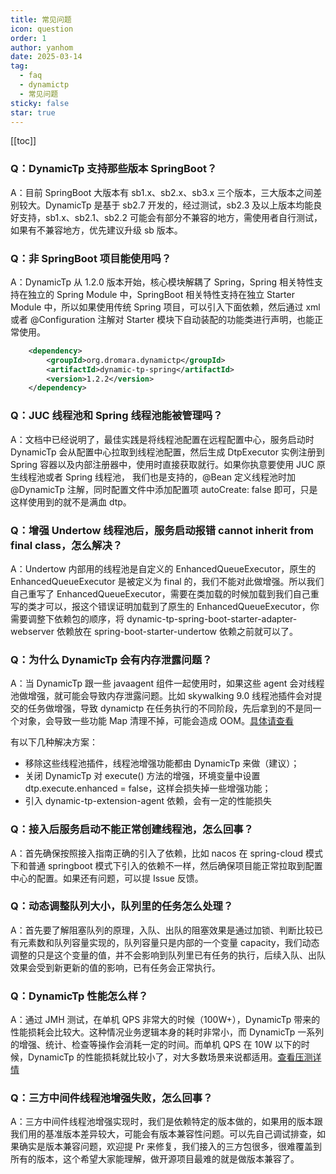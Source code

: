 ```yaml
---
title: 常见问题
icon: question
order: 1
author: yanhom
date: 2025-03-14
tag:
  - faq
  - dynamictp
  - 常见问题
sticky: false
star: true
---
```


[[toc]]

### Q：DynamicTp 支持那些版本 SpringBoot？

A：目前 SpringBoot 大版本有 sb1.x、sb2.x、sb3.x 三个版本，三大版本之间差别较大。DynamicTp 是基于 sb2.7 开发的，经过测试，sb2.3 及以上版本均能良好支持，sb1.x、sb2.1、sb2.2 可能会有部分不兼容的地方，需使用者自行测试，如果有不兼容地方，优先建议升级 sb 版本。

### Q：非 SpringBoot 项目能使用吗？

A：DynamicTp 从 1.2.0 版本开始，核心模块解耦了 Spring，Spring 相关特性支持在独立的 Spring Module 中，SpringBoot 相关特性支持在独立 Starter Module 中，所以如果使用传统 Spring 项目，可以引入下面依赖，然后通过 xml 或者 @Configuration 注解对 Starter 模块下自动装配的功能类进行声明，也能正常使用。

```xml
    <dependency>
        <groupId>org.dromara.dynamictp</groupId>
        <artifactId>dynamic-tp-spring</artifactId>
        <version>1.2.2</version>
    </dependency>
```

### Q：JUC 线程池和 Spring 线程池能被管理吗？

A：文档中已经说明了，最佳实践是将线程池配置在远程配置中心，服务启动时 DynamicTp 会从配置中心拉取到线程池配置，然后生成 DtpExecutor 实例注册到 Spring 容器以及内部注册器中，使用时直接获取就行。如果你执意要使用 JUC 原生线程池或者 Spring 线程池，
我们也是支持的，@Bean 定义线程池时加 @DynamicTp 注解，同时配置文件中添加配置项 autoCreate: false 即可，只是这样使用到的就不是满血 dtp。

### Q：增强 Undertow 线程池后，服务启动报错 cannot inherit from final class，怎么解决？

A：Undertow 内部用的线程池是自定义的 EnhancedQueueExecutor，原生的 EnhancedQueueExecutor 是被定义为 final 的，我们不能对此做增强。所以我们自己重写了 EnhancedQueueExecutor，需要在类加载的时候加载到我们自己重写的类才可以，报这个错误证明加载到了原生的 EnhancedQueueExecutor，你需要调整下依赖包的顺序，将 dynamic-tp-spring-boot-starter-adapter-webserver 依赖放在 spring-boot-starter-undertow 依赖之前就可以了。

### Q：为什么 DynamicTp 会有内存泄露问题？

A：当 DynamicTp 跟一些 javaagent 组件一起使用时，如果这些 agent 会对线程池做增强，就可能会导致内存泄露问题。比如 skywalking 9.0 线程池插件会对提交的任务做增强，导致 dynamictp 在任务执行的不同阶段，先后拿到的不是同一个对象，会导致一些功能 Map 清理不掉，可能会造成 OOM。[具体请查看](/guide/use/agent.html)

有以下几种解决方案：

- 移除这些线程池插件，线程池增强功能都由 DynamicTp 来做（建议）；
- 关闭 DynamicTp 对 execute() 方法的增强，环境变量中设置 dtp.execute.enhanced = false，这样会损失掉一些增强功能；
- 引入 dynamic-tp-extension-agent 依赖，会有一定的性能损失

### Q：接入后服务启动不能正常创建线程池，怎么回事？

A：首先确保按照接入指南正确的引入了依赖，比如 nacos 在 spring-cloud 模式下和普通 springboot 模式下引入的依赖不一样，然后确保项目能正常拉取到配置中心的配置。如果还有问题，可以提 Issue 反馈。

### Q：动态调整队列大小，队列里的任务怎么处理？

A：首先要了解阻塞队列的原理，入队、出队的阻塞效果是通过加锁、判断比较已有元素数和队列容量实现的，队列容量只是内部的一个变量 capacity，我们动态调整的只是这个变量的值，并不会影响到队列里已有任务的执行，后续入队、出队效果会受到新更新的值的影响，已有任务会正常执行。

### Q：DynamicTp 性能怎么样？

A：通过 JMH 测试，在单机 QPS 非常大的时候（100W+），DynamicTp 带来的性能损耗会比较大。这种情况业务逻辑本身的耗时非常小，而 DynamicTp 一系列的增强、统计、检查等操作会消耗一定的时间。而单机 QPS 在 10W 以下的时候，DynamicTp 的性能损耗就比较小了，对大多数场景来说都适用。[查看压测详情](/guide/introduction/benchmark.html)

### Q：三方中间件线程池增强失败，怎么回事？

A：三方中间件线程池增强实现时，我们是依赖特定的版本做的，如果用的版本跟我们用的基准版本差异较大，可能会有版本兼容性问题。可以先自己调试排查，如果确实是版本兼容问题，欢迎提 Pr 来修复，我们接入的三方包很多，很难覆盖到所有的版本，这个希望大家能理解，做开源项目最难的就是做版本兼容了。
